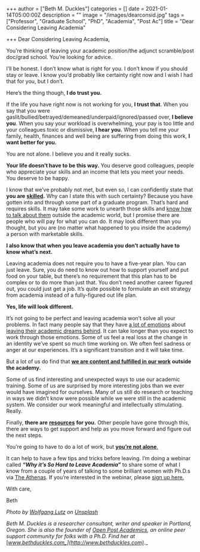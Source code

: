 +++
author = ["Beth M. Duckles"]
categories = []
date = 2021-01-14T05:00:00Z
description = ""
image = "/images/dearconsid.jpg"
tags = ["Professor", "Graduate School", "PhD", "Academia", "Post Ac"]
title = "Dear Considering Leaving Academia"

+++
Dear Considering Leaving Academia,

You’re thinking of leaving your academic position/the adjunct scramble/post doc/grad school. You’re looking for advice.

I’ll be honest. I don’t know what is right for you. I don’t know if you should stay or leave. I know you’d probably like certainty right now and I wish I had that for you, but I don’t.

Here’s the thing though, **I do trust you.**

If the life you have right now is not working for you, **I trust that**. When you say that you were gaslit/bullied/betrayed/demeaned/underpaid/ignored/passed over, **I believe you**. When you say your workload is overwhelming, your pay is too little and your colleagues toxic or dismissive, **I hear you.** When you tell me your family, health, finances and well being are suffering from doing this work, **I want better for you.**

You are not alone. I believe you and it really sucks.

**Your life doesn’t have to be this way.** You deserve good colleagues, people who appreciate your skills and an income that lets you meet your needs. You deserve to be happy.

I know that we’ve probably not met, but even so, I can confidently state that **you are** [**skilled**](https://www.chronicle.com/article/Transferring-Your-Skills-to-a/46430)**.** Why can I state this with such certainty? Because you have gotten into and through some part of a graduate program. That’s hard and requires skills. It may take some work to unearth those skills and [know how to talk about them](https://www.chronicle.com/article/Transferring-Your-Skills-to-a/46430) outside the academic world, but I promise there are people who will pay for what you can do. It may look different than you thought, but you are (no matter what happened to you inside the academy) a person with marketable skills.

**I also know that when you leave academia you don’t actually have to know what’s next.**

Leaving academia does not require you to have a five-year plan. You can just leave. Sure, you do need to know out how to support yourself and put food on your table, but there’s no requirement that this plan has to be complex or to do more than just that. You don’t need another career figured out, you could just get a job. It’s quite possible to formulate an exit strategy from academia instead of a fully-figured out life plan.

**Yes, life will look different.**

It’s not going to be perfect and leaving academia won’t solve all your problems. In fact many people say that they have [a lot of emotions](https://theprofessorisin.com/2017/09/18/leaving-academia-the-trauma-of-identity-loss-a-postac-guest-post/) about [leaving their academic dreams behind](http://altacadvisor.com/2015/09/the-emotional-aftermath-of-leaving-academia/). It can take longer than you expect to work through those emotions. Some of us feel a real loss at the change in an identity we’ve spent so much time working on. We often feel sadness or anger at our experiences. It’s a significant transition and it will take time.

But a lot of us do find that [**we are content and fulfilled in our work**](https://www.timeshighereducation.com/blog/what-happens-when-academics-quit-good-things-it-turns-out) **outside the academy.**

Some of us find interesting and unexpected ways to use our academic training. Some of us are surprised by more interesting jobs than we ever would have imagined for ourselves. Many of us still do research or teaching in ways we didn’t know were possible while we were still in the academic system. We consider our work meaningful and intellectually stimulating. Really.

Finally, **there are** [**resources**](https://www.postacathenas.com/resources2) **for you.** Other people have gone through this, there are ways to get support and help as you move forward and figure out the next steps.

You’re going to have to do a lot of work, but [**you’re not alone**.](https://medium.com/@bduckles/five-steps-for-leaving-academia-99bf4fbabf12)

It can help to have a few tips and tricks before leaving. I’m doing a webinar called **_“Why it’s So Hard to Leave Academia”_** to share some of what I know from a couple of years of talking to some brilliant women with Ph.D.s via [The Athenas](https://www.postacathenas.com/). If you’re interested in the webinar, please [sign up here.](https://bethduckles.com/registration/why-its-so-hard-to-leave-academia)

With care,

Beth

_Photo by_ [_Wolfgang Lutz_](https://unsplash.com/photos/s1q4iVYznm0?utm_source=unsplash&utm_medium=referral&utm_content=creditCopyText) _on_ [_Unsplash_](https://unsplash.com/collections/4453217/athenas?utm_source=unsplash&utm_medium=referral&utm_content=creditCopyText)

_Beth M. Duckles is a researcher consultant, writer and speaker in Portland, Oregon. She is also the founder of_ [_Open Post Academics_](https://openpostac.org/)_, an online peer support community for folks with a Ph.D. Find her at_ [_www.bethduckles.com_](http://www.bethduckles.com)_._